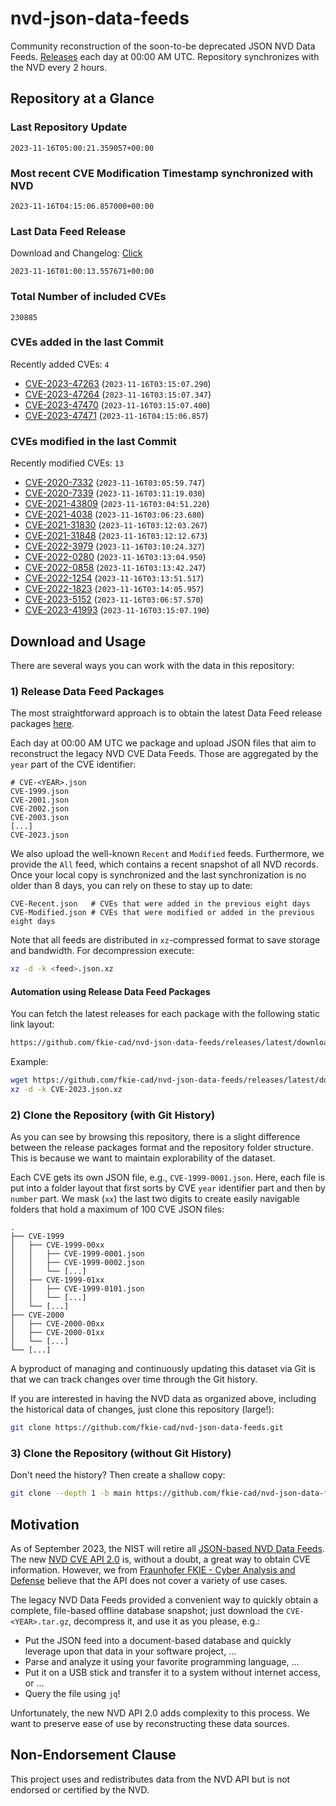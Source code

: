 # nvd-json-data-feeds

Community reconstruction of the soon-to-be deprecated JSON NVD Data Feeds. 
[Releases](https://github.com/fkie-cad/nvd-json-data-feeds/releases/latest) each day at 00:00 AM UTC.
Repository synchronizes with the NVD every 2 hours.

## Repository at a Glance

### Last Repository Update

```plain
2023-11-16T05:00:21.359057+00:00
```

### Most recent CVE Modification Timestamp synchronized with NVD

```plain
2023-11-16T04:15:06.857000+00:00
```

### Last Data Feed Release

Download and Changelog: [Click](https://github.com/fkie-cad/nvd-json-data-feeds/releases/latest)

```plain
2023-11-16T01:00:13.557671+00:00
```

### Total Number of included CVEs

```plain
230885
```

### CVEs added in the last Commit

Recently added CVEs: `4`

* [CVE-2023-47263](CVE-2023/CVE-2023-472xx/CVE-2023-47263.json) (`2023-11-16T03:15:07.290`)
* [CVE-2023-47264](CVE-2023/CVE-2023-472xx/CVE-2023-47264.json) (`2023-11-16T03:15:07.347`)
* [CVE-2023-47470](CVE-2023/CVE-2023-474xx/CVE-2023-47470.json) (`2023-11-16T03:15:07.400`)
* [CVE-2023-47471](CVE-2023/CVE-2023-474xx/CVE-2023-47471.json) (`2023-11-16T04:15:06.857`)


### CVEs modified in the last Commit

Recently modified CVEs: `13`

* [CVE-2020-7332](CVE-2020/CVE-2020-73xx/CVE-2020-7332.json) (`2023-11-16T03:05:59.747`)
* [CVE-2020-7339](CVE-2020/CVE-2020-73xx/CVE-2020-7339.json) (`2023-11-16T03:11:19.030`)
* [CVE-2021-43809](CVE-2021/CVE-2021-438xx/CVE-2021-43809.json) (`2023-11-16T03:04:51.220`)
* [CVE-2021-4038](CVE-2021/CVE-2021-40xx/CVE-2021-4038.json) (`2023-11-16T03:06:23.680`)
* [CVE-2021-31830](CVE-2021/CVE-2021-318xx/CVE-2021-31830.json) (`2023-11-16T03:12:03.267`)
* [CVE-2021-31848](CVE-2021/CVE-2021-318xx/CVE-2021-31848.json) (`2023-11-16T03:12:12.673`)
* [CVE-2022-3979](CVE-2022/CVE-2022-39xx/CVE-2022-3979.json) (`2023-11-16T03:10:24.327`)
* [CVE-2022-0280](CVE-2022/CVE-2022-02xx/CVE-2022-0280.json) (`2023-11-16T03:13:04.950`)
* [CVE-2022-0858](CVE-2022/CVE-2022-08xx/CVE-2022-0858.json) (`2023-11-16T03:13:42.247`)
* [CVE-2022-1254](CVE-2022/CVE-2022-12xx/CVE-2022-1254.json) (`2023-11-16T03:13:51.517`)
* [CVE-2022-1823](CVE-2022/CVE-2022-18xx/CVE-2022-1823.json) (`2023-11-16T03:14:05.957`)
* [CVE-2023-5152](CVE-2023/CVE-2023-51xx/CVE-2023-5152.json) (`2023-11-16T03:06:57.570`)
* [CVE-2023-41993](CVE-2023/CVE-2023-419xx/CVE-2023-41993.json) (`2023-11-16T03:15:07.190`)


## Download and Usage

There are several ways you can work with the data in this repository:

### 1) Release Data Feed Packages

The most straightforward approach is to obtain the latest Data Feed release packages [here](https://github.com/fkie-cad/nvd-json-data-feeds/releases/latest).

Each day at 00:00 AM UTC we package and upload JSON files that aim to reconstruct the legacy NVD CVE Data Feeds.
Those are aggregated by the `year` part of the CVE identifier:

```
# CVE-<YEAR>.json
CVE-1999.json
CVE-2001.json
CVE-2002.json
CVE-2003.json
[...]
CVE-2023.json
```

We also upload the well-known `Recent` and `Modified` feeds.
Furthermore, we provide the `All` feed, which contains a recent snapshot of all NVD records.
Once your local copy is synchronized and the last synchronization is no older than 8 days, you can rely on these to stay up to date:

```plain
CVE-Recent.json   # CVEs that were added in the previous eight days
CVE-Modified.json # CVEs that were modified or added in the previous eight days
```

Note that all feeds are distributed in `xz`-compressed format to save storage and bandwidth.
For decompression execute:

```sh
xz -d -k <feed>.json.xz
```


#### Automation using Release Data Feed Packages

You can fetch the latest releases for each package with the following static link layout:

```sh
https://github.com/fkie-cad/nvd-json-data-feeds/releases/latest/download/CVE-<YEAR>.json.xz
```

Example:

```sh
wget https://github.com/fkie-cad/nvd-json-data-feeds/releases/latest/download/CVE-2023.json.xz
xz -d -k CVE-2023.json.xz
```

### 2) Clone the Repository (with Git History)

As you can see by browsing this repository, there is a slight difference between the release packages format and the repository folder structure.
This is because we want to maintain explorability of the dataset.

Each CVE gets its own JSON file, e.g., `CVE-1999-0001.json`.
Here, each file is put into a folder layout that first sorts by CVE `year` identifier part and then by `number` part.
We mask (`xx`) the last two digits to create easily navigable folders that hold a maximum of 100 CVE JSON files:

```plain
.
├── CVE-1999
│   ├── CVE-1999-00xx
│   │   ├── CVE-1999-0001.json
│   │   ├── CVE-1999-0002.json
│   │   └── [...]
│   ├── CVE-1999-01xx
│   │   ├── CVE-1999-0101.json
│   │   └── [...]
│   └── [...]
├── CVE-2000
│   ├── CVE-2000-00xx
│   ├── CVE-2000-01xx
│   └── [...]
└── [...]
```

A byproduct of managing and continuously updating this dataset via Git is that we can track changes over time through the Git history.

If you are interested in having the NVD data as organized above, including the historical data of changes, just clone this repository (large!):

```sh
git clone https://github.com/fkie-cad/nvd-json-data-feeds.git
```

### 3) Clone the Repository (without Git History)

Don't need the history? Then create a shallow copy:

```sh
git clone --depth 1 -b main https://github.com/fkie-cad/nvd-json-data-feeds.git
```

## Motivation

As of September 2023, the NIST will retire all [JSON-based NVD Data Feeds](https://nvd.nist.gov/vuln/data-feeds#divRetirementBanner-1).
The new [NVD CVE API 2.0](https://nvd.nist.gov/developers/vulnerabilities) is, without a doubt, a great way to obtain CVE information.
However, we from [Fraunhofer FKIE - Cyber Analysis and Defense](https://www.fkie.fraunhofer.de/en/departments/cad.html) believe that the API does not cover a variety of use cases.

The legacy NVD Data Feeds provided a convenient way to quickly obtain a complete, file-based offline database snapshot; just download the `CVE-<YEAR>.tar.gz`, decompress it, and use it as you please, e.g.:

* Put the JSON feed into a document-based database and quickly leverage upon that data in your software project, ...
* Parse and analyze it using your favorite programming language, ...
* Put it on a USB stick and transfer it to a system without internet access, or ...
* Query the file using `jq`!

Unfortunately, the new NVD API 2.0 adds complexity to this process.
We want to preserve ease of use by reconstructing these data sources.

## Non-Endorsement Clause

This project uses and redistributes data from the NVD API but is not endorsed or certified by the NVD.